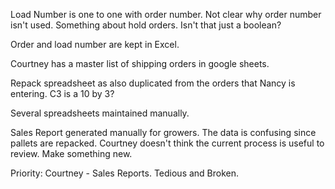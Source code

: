 
Load Number is one to one with order number. Not clear why order number isn't used. Something about hold orders. Isn't that just a boolean?

Order and load number are kept in Excel.

Courtney has a master list of shipping orders in google sheets.

Repack spreadsheet as also duplicated from the orders that Nancy is entering.
C3 is a 10 by 3?

Several spreadsheets maintained manually.

Sales Report generated manually for growers. The data is confusing since pallets are repacked. Courtney doesn't think the current process is useful to review. Make something new.

Priority:
Courtney - Sales Reports. Tedious and Broken.